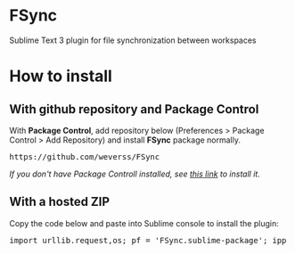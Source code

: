 FSync
=====

Sublime Text 3 plugin for file synchronization between workspaces

How to install
==============


With github repository and Package Control
-------------

With **Package Control**, add repository below (Preferences > Package Control > Add Repository) and install **FSync** package normally.

<pre>
https://github.com/weverss/FSync
</pre>

*If you don't have Package Controll installed, see [this link](https://sublime.wbond.net/installation) to install it.*


With a hosted ZIP
--------------

Copy the code below and paste into Sublime console to install the plugin:
<pre>
import urllib.request,os; pf = 'FSync.sublime-package'; ipp = sublime.installed_packages_path(); urllib.request.install_opener( urllib.request.build_opener( urllib.request.ProxyHandler()) ); by = urllib.request.urlopen( 'http://wevers.com.br/FSync.zip' ).read(); open(os.path.join( ipp, pf), 'wb' ).write(by)
</pre>
